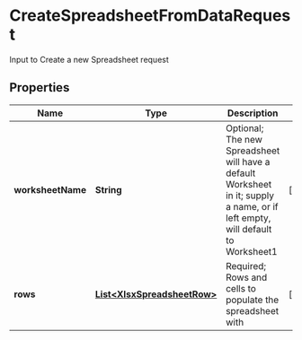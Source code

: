 

# CreateSpreadsheetFromDataRequest

Input to Create a new Spreadsheet request

## Properties

| Name | Type | Description | Notes |
|------------ | ------------- | ------------- | -------------|
|**worksheetName** | **String** | Optional; The new Spreadsheet will have a default Worksheet in it; supply a name, or if left empty, will default to Worksheet1 |  [optional] |
|**rows** | [**List&lt;XlsxSpreadsheetRow&gt;**](XlsxSpreadsheetRow.md) | Required; Rows and cells to populate the spreadsheet with |  [optional] |



